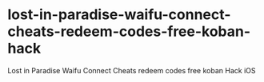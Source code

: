 # lost-in-paradise-waifu-connect-cheats-redeem-codes-free-koban-hack
Lost in Paradise Waifu Connect Cheats redeem codes free koban Hack iOS
